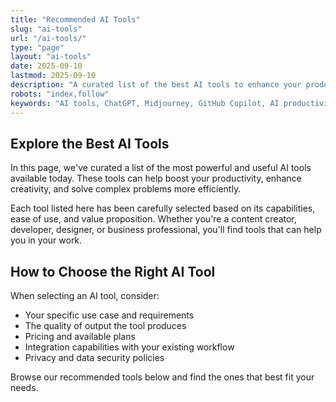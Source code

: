 ```yaml
---
title: "Recommended AI Tools"
slug: "ai-tools"
url: "/ai-tools/"
type: "page"
layout: "ai-tools"
date: 2025-09-10
lastmod: 2025-09-10
description: "A curated list of the best AI tools to enhance your productivity and creativity. From text generation to image creation and code assistance."
robots: "index,follow"
keywords: "AI tools, ChatGPT, Midjourney, GitHub Copilot, AI productivity tools"
---
```


## Explore the Best AI Tools

In this page, we've curated a list of the most powerful and useful AI tools available today. These tools can help boost your productivity, enhance creativity, and solve complex problems more efficiently.

Each tool listed here has been carefully selected based on its capabilities, ease of use, and value proposition. Whether you're a content creator, developer, designer, or business professional, you'll find tools that can help you in your work.

## How to Choose the Right AI Tool

When selecting an AI tool, consider:
- Your specific use case and requirements
- The quality of output the tool produces
- Pricing and available plans
- Integration capabilities with your existing workflow
- Privacy and data security policies

Browse our recommended tools below and find the ones that best fit your needs.